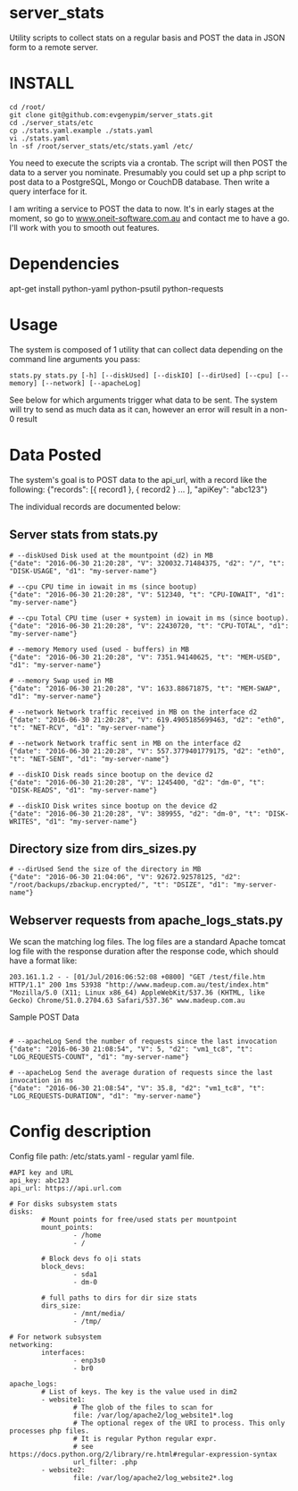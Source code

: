 # server_stats
Utility scripts to collect stats on a regular basis and POST the data in JSON form to a remote server.

# INSTALL
```
cd /root/
git clone git@github.com:evgenypim/server_stats.git
cd ./server_stats/etc
cp ./stats.yaml.example ./stats.yaml
vi ./stats.yaml
ln -sf /root/server_stats/etc/stats.yaml /etc/
```

You need to execute the scripts via a crontab.  The script will then POST the data to a server you nominate.  Presumably you could set up a php script to post data to a PostgreSQL, Mongo or CouchDB database.  Then write a query interface for it.

I am writing a service to POST the data to now.  It's in early stages at the moment, so go to www.oneit-software.com.au and contact me to have a go.  I'll work with you to smooth out features.

# Dependencies
apt-get install python-yaml python-psutil python-requests

# Usage
The system is composed of 1 utility that can collect data depending on the command line arguments you pass:
```
stats.py stats.py [-h] [--diskUsed] [--diskIO] [--dirUsed] [--cpu] [--memory] [--network] [--apacheLog]
```

See below for which arguments trigger what data to be sent.  The system will try to send as much data as it can, however an error will result in a non-0 result


# Data Posted
The system's goal is to POST data to the api_url, with a record like the following:
{"records": [{ record1 }, { record2 } ... ], "apiKey": "abc123"}

The individual records are documented below:
## Server stats from stats.py
```
# --diskUsed Disk used at the mountpoint (d2) in MB
{"date": "2016-06-30 21:20:28", "V": 320032.71484375, "d2": "/", "t": "DISK-USAGE", "d1": "my-server-name"}

# --cpu CPU time in iowait in ms (since bootup)
{"date": "2016-06-30 21:20:28", "V": 512340, "t": "CPU-IOWAIT", "d1": "my-server-name"}

# --cpu Total CPU time (user + system) in iowait in ms (since bootup).
{"date": "2016-06-30 21:20:28", "V": 22430720, "t": "CPU-TOTAL", "d1": "my-server-name"}

# --memory Memory used (used - buffers) in MB
{"date": "2016-06-30 21:20:28", "V": 7351.94140625, "t": "MEM-USED", "d1": "my-server-name"}

# --memory Swap used in MB
{"date": "2016-06-30 21:20:28", "V": 1633.88671875, "t": "MEM-SWAP", "d1": "my-server-name"}

# --network Network traffic received in MB on the interface d2
{"date": "2016-06-30 21:20:28", "V": 619.4905185699463, "d2": "eth0", "t": "NET-RCV", "d1": "my-server-name"}

# --network Network traffic sent in MB on the interface d2
{"date": "2016-06-30 21:20:28", "V": 557.3779401779175, "d2": "eth0", "t": "NET-SENT", "d1": "my-server-name"}

# --diskIO Disk reads since bootup on the device d2
{"date": "2016-06-30 21:20:28", "V": 1245400, "d2": "dm-0", "t": "DISK-READS", "d1": "my-server-name"}

# --diskIO Disk writes since bootup on the device d2
{"date": "2016-06-30 21:20:28", "V": 389955, "d2": "dm-0", "t": "DISK-WRITES", "d1": "my-server-name"}
```

## Directory size from dirs_sizes.py
```
# --dirUsed Send the size of the directory in MB
{"date": "2016-06-30 21:04:06", "V": 92672.92578125, "d2": "/root/backups/zbackup.encrypted/", "t": "DSIZE", "d1": "my-server-name"}
```

## Webserver requests from apache_logs_stats.py
We scan the matching log files.  The log files are a standard Apache tomcat log file with the response duration after the response code, which should have a format like:
```
203.161.1.2 - - [01/Jul/2016:06:52:08 +0800] "GET /test/file.htm HTTP/1.1" 200 1ms 53938 "http://www.madeup.com.au/test/index.htm" "Mozilla/5.0 (X11; Linux x86_64) AppleWebKit/537.36 (KHTML, like Gecko) Chrome/51.0.2704.63 Safari/537.36" www.madeup.com.au
```
Sample POST Data
```

# --apacheLog Send the number of requests since the last invocation
{"date": "2016-06-30 21:08:54", "V": 5, "d2": "vm1_tc8", "t": "LOG_REQUESTS-COUNT", "d1": "my-server-name"}

# --apacheLog Send the average duration of requests since the last invocation in ms
{"date": "2016-06-30 21:08:54", "V": 35.8, "d2": "vm1_tc8", "t": "LOG_REQUESTS-DURATION", "d1": "my-server-name"}
```

# Config description
Config file path: /etc/stats.yaml - regular yaml file.
```
#API key and URL
api_key: abc123
api_url: https://api.url.com

# For disks subsystem stats
disks:
        # Mount points for free/used stats per mountpoint
        mount_points:
                - /home
                - /

        # Block devs fo o|i stats
        block_devs:
                - sda1
                - dm-0

        # full paths to dirs for dir size stats
        dirs_size:
                - /mnt/media/
                - /tmp/

# For network subsystem
networking:
        interfaces:
                - enp3s0
                - br0

apache_logs:
        # List of keys. The key is the value used in dim2
        - website1:
                # The glob of the files to scan for
                file: /var/log/apache2/log_website1*.log
                # The optional regex of the URI to process. This only processes php files.
                # It is regular Python regular expr.
                # see https://docs.python.org/2/library/re.html#regular-expression-syntax
                url_filter: .php
        - website2:
                file: /var/log/apache2/log_website2*.log
```
